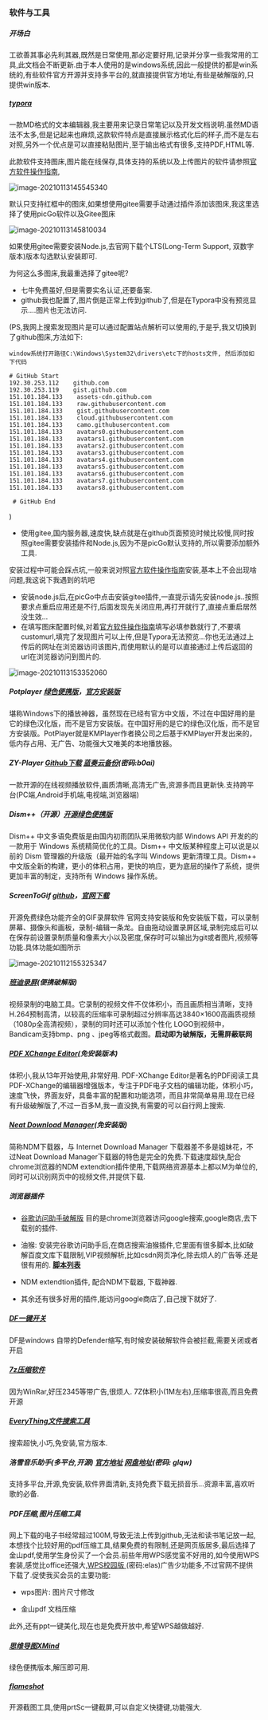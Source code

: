 ### 软件与工具

##### 开场白

 工欲善其事必先利其器,既然是日常使用,那必定要好用,记录并分享一些我常用的工具,此文档会不断更新.由于本人使用的是windows系统,因此一般提供的都是win系统的,有些软件官方开源并支持多平台的,就直接提供官方地址,有些是破解版的,只提供win版本.

##### [typora](https://www.typora.io/)

一款MD格式的文本编辑器,我主要用来记录日常笔记以及开发文档说明.虽然MD语法不太多,但是记起来也麻烦,这款软件特点是直接展示格式化后的样子,而不是左右对照,另外一个优点是可以直接粘贴图片,至于输出格式有很多,支持PDF,HTML等.

此款软件支持图床,图片能在线保存,具体支持的系统以及上传图片的软件请参照[官方软件操作指南](https://picgo.github.io/PicGo-Doc/zh/guide/),

![image-20210113145545340](https://gitee.com/smart_tadpole/images/raw/master/image-20210113145545340.png)

默认只支持红框中的图床,如果想使用gitee需要手动通过插件添加该图床,我这里选择了使用picGo软件以及Gitee图床

![image-20210113145810034](https://gitee.com/smart_tadpole/images/raw/master/image-20210113145810034.png)

如果使用gitee需要安装Node.js,去官网下载个LTS(Long-Term Support, 双数字版本)版本勾选默认安装即可.

为何这么多图床,我最重选择了gitee呢? 

- 七牛免费虽好,但是需要实名认证,还要备案.
- github我也配置了,图片倒是正常上传到github了,但是在Typora中没有预览显示....图片也无法访问.

(PS,我网上搜索发现图片是可以通过配置站点解析可以使用的,于是乎,我又切换到了github图床,方法如下:

```
window系统打开路径C:\Windows\System32\drivers\etc下的hosts文件, 然后添加如下代码

# GitHub Start 
192.30.253.112    github.com 
192.30.253.119    gist.github.com
151.101.184.133    assets-cdn.github.com
151.101.184.133    raw.githubusercontent.com
151.101.184.133    gist.githubusercontent.com
151.101.184.133    cloud.githubusercontent.com
151.101.184.133    camo.githubusercontent.com
151.101.184.133    avatars0.githubusercontent.com
151.101.184.133    avatars1.githubusercontent.com
151.101.184.133    avatars2.githubusercontent.com
151.101.184.133    avatars3.githubusercontent.com
151.101.184.133    avatars4.githubusercontent.com
151.101.184.133    avatars5.githubusercontent.com
151.101.184.133    avatars6.githubusercontent.com
151.101.184.133    avatars7.githubusercontent.com
151.101.184.133    avatars8.githubusercontent.com
 
 # GitHub End
```

)

- 使用gitee,国内服务器,速度快,缺点就是在github页面预览时候比较慢,同时按照gitee需要安装插件和Node.js,因为不是picGo默认支持的,所以需要添加额外工具.

安装过程中可能会踩点坑,一般来说对照[官方软件操作指南](https://picgo.github.io/PicGo-Doc/zh/guide/)安装,基本上不会出现啥问题,我这说下我遇到的坑吧

- 安装node.js后,在picGo中点击安装gitee插件,一直提示请先安装node.js..按照要求点重启应用还是不行,后面发现先关闭应用,再打开就行了,直接点重启居然没生效...
- 在填写图床配置时候,对着[官方软件操作指南](https://picgo.github.io/PicGo-Doc/zh/guide/)填写必填参数就行了,不要填customurl,填完了发现图片可以上传,但是Typora无法预览...你也无法通过上传后的网址在浏览器访问该图片,而使用默认的是可以直接通过上传后返回的url在浏览器访问到图片的.

![image-20210113153352060](https://gitee.com/smart_tadpole/images/raw/master/image-20210113153352060.png)

##### **Potplayer**  [绿色便携版](https://wwe.lanzous.com/i7TGSkbfmbe)，[官方安装版](https://potplayer.daum.net/?lang=zh_CN)

堪称Windows下的播放神器，虽然现在已经有官方中文版，不过在中国好用的是它的绿色汉化版，而不是官方安装版。在中国好用的是它的绿色汉化版，而不是官方安装版。PotPlayer就是KMPlayer作者换公司之后基于KMPlayer开发出来的，低内存占用、无广告、功能强大又唯美的本地播放器。  

##### ZY-Player [Github下载](https://github.com/Hunlongyu/ZY-Player) [蓝奏云备份](https://wwe.lanzous.com/b0162anbe)(密码:b0ai)

一款开源的在线视频播放软件,画质清晰,高清无广告,资源多而且更新快.支持跨平台(PC端,Android手机端,电视端,浏览器端)

##### **Dism++（开源）**[开源绿色便携版](https://www.chuyu.me/zh-Hans)

Dism++ 中文多语免费版是由国内初雨团队采用微软内部 Windows API 开发的的一款用于 Windows 系统精简优化的工具。Dism++ 中文版某种程度上可以说是以前的 Dism 管理器的升级版（最开始的名字叫 Windows 更新清理工具。Dism++ 中文版全新的构建，更小的体积占用，更快的响应，更为底层的操作了系统，提供更加丰富的制定，支持所有 Windows 操作系统。

##### **ScreenToGif**    [github](https://github.com/NickeManarin/ScreenToGif)，[官网下载](http://www.screentogif.com/)

开源免费绿色功能齐全的GIF录屏软件 官网支持安装版和免安装版下载，可以录制屏幕、摄像头和画板，录制-编辑一条龙。自由拖动设置录屏区域,录制完成后可以在保存前设置录制质量和像素大小以及密度,保存时可以输出为git或者图片,视频等功能.具体功能如图所示

![image-20210112155325347](C:\Users\admin\AppData\Roaming\Typora\typora-user-images\image-20210112155325347.png)

##### [班迪录屏](https://wwe.lanzous.com/ijJ7tkbedad)(便携破解版)

视频录制的电脑工具。它录制的视频文件不仅体积小，而且画质相当清晰，支持H.264预制高清，以较高的压缩率可录制超过分辨率高达3840×1600高画质视频（1080p全高清视频），录制的同时还可以添加个性化 LOGO到视频中，Bandicam支持bmp、png 、jpeg等格式截图。**启动即为破解版，无需屏蔽联网**

##### [PDF XChange Editor](https://wwe.lanzous.com/iazrowd)(免安装版本)

体积小,我从13年开始使用,非常好用. PDF-XChange Editor是著名的PDF阅读工具PDF-XChange的编辑器增强版本，专注于PDF电子文档的编辑功能，体积小巧，速度飞快，界面友好，具备丰富的配置和功能选项，而且非常简单易用.现在已经有升级破解版了,不过一百多M,我一直没换,有需要的可以自行网上搜索.

##### [Neat Download Manager](https://wwe.lanzous.com/ivQclkbfxti)(免安装版)

简称NDM下载器，与 Internet Download Manager 下载器差不多是姐妹花，不过Neat Download Manager下载器的特色是完全的免费.下载速度超快,配合chrome浏览器的NDM extendtion插件使用,下载网络资源基本上都以M为单位的,同时可以识别网页中的视频文件,并提供下载.

##### 浏览器插件 

- [谷歌访问助手破解版](https://wwe.lanzous.com/ia6geij) 目的是chrome浏览器访问google搜索,google商店,去下载别的插件.

- 油猴: 安装完谷歌访问助手后,在商店搜索油猴插件,它里面有很多脚本,比如破解百度文库下载限制,VIP视频解析,比如csdn网页净化,除去烦人的广告等.还是很有用的. [**脚本列表**](https://greasyfork.org/zh-CN/scripts)
- NDM extendtion插件, 配合NDM下载器, 下载神器.
- 其余还有很多好用的插件,能访问google商店了,自己搜下就好了.

##### [DF一键开关](https://wwe.lanzous.com/iiyyWkbc2lg)
DF是windows 自带的Defender缩写,有时候安装破解软件会被拦截,需要关闭或者开启

##### [7z压缩软件](https://www.7-zip.org/download.html)

因为WinRar,好压2345等带广告,很烦人. 7Z体积小(1M左右),压缩率很高,而且免费开源

##### [EveryThing文件搜索工具](https://www.voidtools.com/zh-cn/downloads/)

搜索超快,小巧,免安装,官方版本.

##### 洛雪音乐助手(多平台,开源)  [官方地址](https://github.com/lyswhut/lx-music-desktop)  [网盘地址](https://www.lanzoux.com/b0bf2cfa/)(密码: glqw)

支持多平台,开源,免安装,软件界面清新,支持免费下载无损音乐...资源丰富,喜欢听歌的必备.

##### PDF压缩,图片压缩工具

网上下载的电子书经常超过100M,导致无法上传到github,无法和读书笔记放一起,本想找个比较好用的pdf压缩工具,结果免费的有限制,还是网页版居多,最后选择了金山pdf,使用学生身份买了一个会员.前些年用WPS感觉蛮不好用的,如今使用WPS套装,感觉比office还强大,[WPS校园版 ](https://wwe.lanzous.com/b0162i9gd)(密码:elas)广告少功能多,不过官网不提供下载了.促使我买会员的主要功能:

- wps图片: 图片尺寸修改

- 金山pdf 文档压缩

此外,还有ppt一键美化,现在也是免费开放中,希望WPS越做越好.

#####  [思维导图XMind](https://wwe.lanzous.com/ifzLEl6ll9i)

绿色便携版本,解压即可用.



##### [flameshot](https://github.com/flameshot-org/flameshot/releases)

开源截图工具,使用prtSc一键截屏,可以自定义快捷键,功能强大.